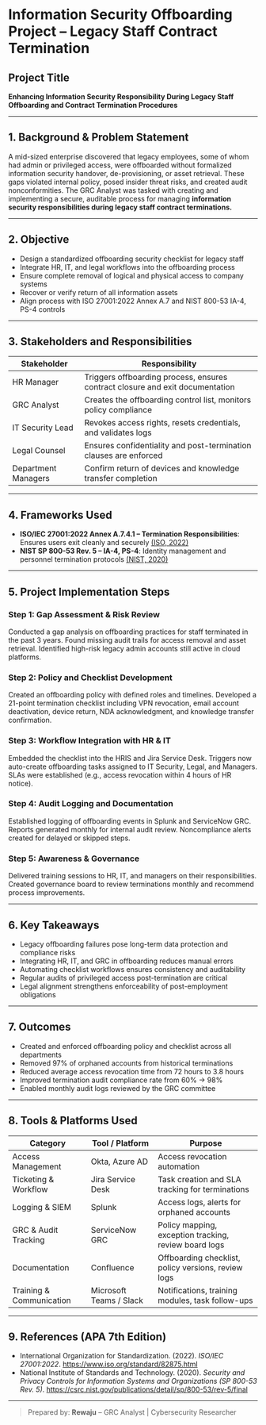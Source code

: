# Information Security Offboarding Project – Legacy Staff Contract Termination

## Project Title
**Enhancing Information Security Responsibility During Legacy Staff Offboarding and Contract Termination Procedures**

---

## 1. Background & Problem Statement
A mid-sized enterprise discovered that legacy employees, some of whom had admin or privileged access, were offboarded without formalized information security handover, de-provisioning, or asset retrieval. These gaps violated internal policy, posed insider threat risks, and created audit nonconformities. The GRC Analyst was tasked with creating and implementing a secure, auditable process for managing **information security responsibilities during legacy staff contract terminations.**

---

## 2. Objective
- Design a standardized offboarding security checklist for legacy staff
- Integrate HR, IT, and legal workflows into the offboarding process
- Ensure complete removal of logical and physical access to company systems
- Recover or verify return of all information assets
- Align process with ISO 27001:2022 Annex A.7 and NIST 800-53 IA-4, PS-4 controls

---

## 3. Stakeholders and Responsibilities
| Stakeholder              | Responsibility                                                                 |
|--------------------------|--------------------------------------------------------------------------------|
| HR Manager               | Triggers offboarding process, ensures contract closure and exit documentation   |
| GRC Analyst              | Creates the offboarding control list, monitors policy compliance                |
| IT Security Lead         | Revokes access rights, resets credentials, and validates logs                   |
| Legal Counsel            | Ensures confidentiality and post-termination clauses are enforced               |
| Department Managers      | Confirm return of devices and knowledge transfer completion                    |

---

## 4. Frameworks Used
- **ISO/IEC 27001:2022 Annex A.7.4.1 – Termination Responsibilities**: Ensures users exit cleanly and securely [(ISO, 2022)](https://www.iso.org/standard/82875.html)
- **NIST SP 800-53 Rev. 5 – IA-4, PS-4**: Identity management and personnel termination protocols [(NIST, 2020)](https://csrc.nist.gov/publications/detail/sp/800-53/rev-5/final)

---

## 5. Project Implementation Steps

### Step 1: Gap Assessment & Risk Review
Conducted a gap analysis on offboarding practices for staff terminated in the past 3 years. Found missing audit trails for access removal and asset retrieval. Identified high-risk legacy admin accounts still active in cloud platforms.

### Step 2: Policy and Checklist Development
Created an offboarding policy with defined roles and timelines. Developed a 21-point termination checklist including VPN revocation, email account deactivation, device return, NDA acknowledgment, and knowledge transfer confirmation.

### Step 3: Workflow Integration with HR & IT
Embedded the checklist into the HRIS and Jira Service Desk. Triggers now auto-create offboarding tasks assigned to IT Security, Legal, and Managers. SLAs were established (e.g., access revocation within 4 hours of HR notice).

### Step 4: Audit Logging and Documentation
Established logging of offboarding events in Splunk and ServiceNow GRC. Reports generated monthly for internal audit review. Noncompliance alerts created for delayed or skipped steps.

### Step 5: Awareness & Governance
Delivered training sessions to HR, IT, and managers on their responsibilities. Created governance board to review terminations monthly and recommend process improvements.

---

## 6. Key Takeaways
- Legacy offboarding failures pose long-term data protection and compliance risks
- Integrating HR, IT, and GRC in offboarding reduces manual errors
- Automating checklist workflows ensures consistency and auditability
- Regular audits of privileged access post-termination are critical
- Legal alignment strengthens enforceability of post-employment obligations

---

## 7. Outcomes
- Created and enforced offboarding policy and checklist across all departments
- Removed 97% of orphaned accounts from historical terminations
- Reduced average access revocation time from 72 hours to 3.8 hours
- Improved termination audit compliance rate from 60% → 98%
- Enabled monthly audit logs reviewed by the GRC committee

---

## 8. Tools & Platforms Used
| Category               | Tool / Platform            | Purpose                                                |
|------------------------|-----------------------------|--------------------------------------------------------|
| Access Management      | Okta, Azure AD              | Access revocation automation                           |
| Ticketing & Workflow   | Jira Service Desk           | Task creation and SLA tracking for terminations        |
| Logging & SIEM         | Splunk                      | Access logs, alerts for orphaned accounts              |
| GRC & Audit Tracking   | ServiceNow GRC              | Policy mapping, exception tracking, review board logs  |
| Documentation          | Confluence                  | Offboarding checklist, policy versions, review logs    |
| Training & Communication| Microsoft Teams / Slack     | Notifications, training modules, task follow-ups       |

---

## 9. References (APA 7th Edition)
- International Organization for Standardization. (2022). *ISO/IEC 27001:2022*. https://www.iso.org/standard/82875.html
- National Institute of Standards and Technology. (2020). *Security and Privacy Controls for Information Systems and Organizations (SP 800-53 Rev. 5)*. https://csrc.nist.gov/publications/detail/sp/800-53/rev-5/final

---

> Prepared by: **Rewaju** – GRC Analyst | Cybersecurity Researcher
